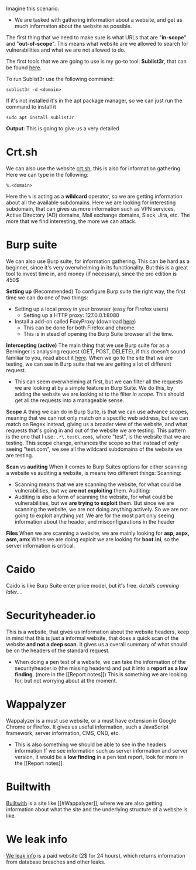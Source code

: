 Imagine this scenario:
- We are tasked with gathering information about a website, and get as much information about the website as possible.

The first thing that we need to make sure is what URLs that are "**in-scope**" and "**out-of-scope**".
This means what website are we allowed to search for vulnerabilities and what we are not allowed to do.

The first tools that we are going to use is my go-to tool: **Sublist3r**, that can be found [here](https://github.com/aboul3la/Sublist3r). 

To run Sublist3r use the following command:
```
sublist3r -d <domain>
```
If it's not installed it's in the apt package manager, so we can just run the command to install it
```
sudo apt install sublist3r
```

**Output**:
This is going to give us a very detailed 


# Crt.sh
We can also use the website [crt.sh](https://crt.sh/), this is also for information gathering.
Here we can type in the following:
```
%.<domain>
```

Here the `%` is acting as a **wildcard** operator, so we are getting information about all the available subdomains.
Here we are looking for interesting subdomain, that can gives us more information such as VPN services, Active Directory (AD) domains, Mail exchange domains, Slack, Jira, etc. 
The more that we find interesting, the more we can attack.


# Burp suite
We can also use Burp suite, for information gathering. This can be hard as a beginner, since it's very overwhelming in its functionality. But this is a great tool to invest time in, and money (if necessary), since the pro edition is 450$

**Setting up** (Recommended)
To configure Burp suite the right way, the first time we can do one of two things:
- Setting up a local proxy in your browser (easy for Firefox users)
	- Setting up a HTTP proxy: 127.0.0.1:8080
- Install a add-on called FoxyProxy (download [here](https://getfoxyproxy.org/))
	- This can be done for both Firefox and chrome.
	- This is in stead of opening the Burp Suite browser all the time.

**Intercepting (active)**
The main thing that we use Burp suite for as a Berninger is analysing request (GET, POST, DELETE), if this doesn't sound familiar to you, read about it [here](https://developer.mozilla.org/en-US/docs/Web/HTTP/Methods).
When we go to the site that we are testing, we can see in Burp suite that we are getting a lot of different request.
- This can seem overwhelming at first, but we can filter all the requests we are looking at by a simple feature in Burp Suite.
We do this, by adding the website we are looking at to the filter *in scope*. This should get all the requests into a manageable sense.

**Scope**
A thing we can do in Burp Suite, is that we can use advance scopes, meaning that we can not only match on a specific web address, but we can match on Regex instead, giving us a broader view of the website, and what requests that's going in and out of the website we are testing. This pattern is the one that I use: `.*\.test\.com$`, where "test", is the website that we are testing.
This scope change, enhances the scope so that instead of only seeing "test.com", we see all the wildcard subdomains of the website we are testing.

**Scan** vs **auditing**
When it comes to Burp Suites options for either scanning a website vs auditing a website, is means two different things:
Scanning:
- Scanning means that we are scanning the website, for what could be vulnerabilities, but we **are not exploiting** them.
Auditing:
- Auditing is also a form of scanning the website, for what could be vulnerabilities, but we **are trying to exploit** them.
But since we are scanning the website, we are not doing anything actively. So we are not going to exploit anything *yet*. We are for the most part only seeing information about the header, and misconfigurations in the header

**Files**
When we are scanning a website, we are mainly looking for **asp, aspx, asm, amx**
When we are doing exploit we are looking for **boot.ini**, so the server information is critical.

# Caido
Caido is like Burp Suite enter price model, but it's free.
*details comming later....*


# Securityheader.io
This is a website, that gives us information about the website headers, keep in mind that this is just a informal website, that does a quick scan of the website **and not a deep scan**.
It gives us a overall summary of what should be on the headers of the standard request.
- When doing a pen test of a website, we can take the information of the securityheader.io (the missing headers) and put it into a **report as a low finding**. (more in the [[Report notes]])
This is something we are looking for, but not worrying about at the moment.


# Wappalyzer
Wappalyzer is a must use website, or a must have extension in Google Chrome or Firefox. It gives us useful information, such a JavaScript framework, server information, CMS, CND, etc.
- This is also something we should be able to see in the headers information
If we see information such as server information and server version, it would be a **low finding** in a pen test report, look for more in the [[Report notes]].


# Builtwith
[Builtwith](https://builtwith.com/) is a site like [[#Wappalyzer]], where we are also getting information about what the site and the underlying structure of a website is like.


# We leak info
[We leak info](https://weleakinfo.io/) is a paid website (2$ for 24 hours), which returns information from database breaches and other leaks.